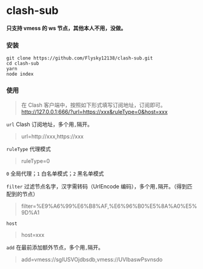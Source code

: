 # clash-sub

**只支持 vmess 的 ws 节点，其他本人不用，没做。**

### 安装

```
git clone https://github.com/Flysky12138/clash-sub.git
cd clash-sub
yarn
node index
```

### 使用

> 在 Clash 客户端中，按照如下形式填写订阅地址，订阅即可。  
> http://127.0.0.1:666/?url=https://xxx&ruleType=0&host=xxx

`url` Clash 订阅地址，多个用`,`隔开。

> url=http://xxx,https://xxx

`ruleType` 代理模式

> ruleType=0

`0` 全局代理；`1` 白名单模式；`2` 黑名单模式

`filter` 过滤节点名字，汉字需转码（UrlEncode 编码），多个用`,`隔开。（得到匹配到的节点）

> filter=%E9%A6%99%E6%B8%AF,%E6%96%B0%E5%8A%A0%E5%9D%A1

`host`

> host=xxx

`add` 在最前添加额外节点，多个用`,`隔开。

> add=vmess://sgIUSVOjdbsdb,vmess://UVIbaswPsvnsdo
